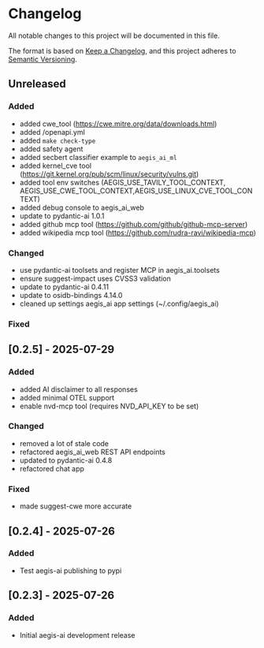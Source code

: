 # Changelog
All notable changes to this project will be documented in this file.

The format is based on [Keep a Changelog](https://keepachangelog.com/en/1.0.0/),
and this project adheres to [Semantic Versioning](https://semver.org/spec/v2.0.0.html).

## Unreleased
### Added
- added cwe_tool (https://cwe.mitre.org/data/downloads.html)
- added /openapi.yml 
- added `make check-type`
- added safety agent
- added secbert classifier example to `aegis_ai_ml`
- added kernel_cve tool (https://git.kernel.org/pub/scm/linux/security/vulns.git)
- added tool env switches (AEGIS_USE_TAVILY_TOOL_CONTEXT, AEGIS_USE_CWE_TOOL_CONTEXT,AEGIS_USE_LINUX_CVE_TOOL_CONTEXT)
- added debug console to aegis_ai_web
- update to pydantic-ai 1.0.1
- added github mcp tool (https://github.com/github/github-mcp-server)
- added wikipedia mcp tool (https://github.com/rudra-ravi/wikipedia-mcp)

### Changed
- use pydantic-ai toolsets and register MCP in aegis_ai.toolsets 
- ensure suggest-impact uses CVSS3 validation
- update to pydantic-ai 0.4.11
- update to osidb-bindings 4.14.0
- cleaned up settings aegis_ai app settings (~/.config/aegis_ai)

### Fixed


## [0.2.5] - 2025-07-29

### Added
- added AI disclaimer to all responses
- added minimal OTEL support
- enable nvd-mcp tool (requires NVD_API_KEY to be set)

### Changed
- removed a lot of stale code
- refactored aegis_ai_web REST API endpoints
- updated to pydantic-ai 0.4.8
- refactored chat app

### Fixed
- made suggest-cwe more accurate


## [0.2.4] - 2025-07-26

### Added
- Test aegis-ai publishing to pypi


## [0.2.3] - 2025-07-26

### Added
- Initial aegis-ai development release
